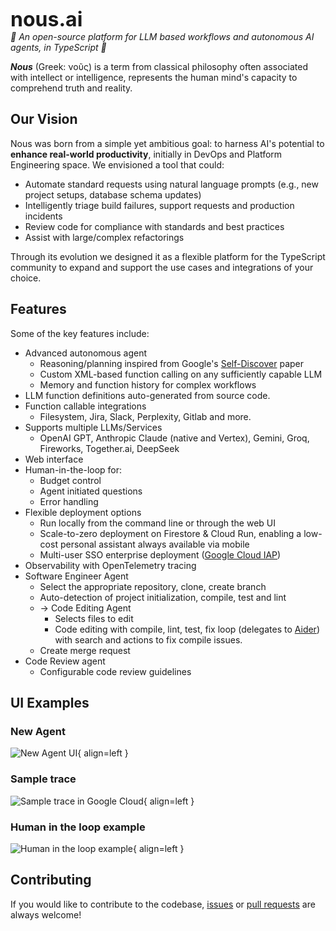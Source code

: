 <p style="align-content: center">
  <!--<img src="https://public.trafficguard.ai/nous/banner.png" height="300" alt="noos logo"/>-->
  <b style="font-size: xx-large">nous.ai</b><br/>
  <em>🤖 An open-source platform for LLM based workflows and autonomous AI agents, in TypeScript 🤖</em>
</p>
<em><b>Nous</b></em> (Greek: νοῦς) is a term from classical philosophy often associated with intellect or intelligence, represents the human mind's capacity to comprehend truth and reality.

## Our Vision

Nous was born from a simple yet ambitious goal: to harness AI's potential to **enhance real-world productivity**, initially in DevOps and Platform Engineering space. We envisioned a tool that could:

- Automate standard requests using natural language prompts (e.g., new project setups, database schema updates)
- Intelligently triage build failures, support requests and production incidents
- Review code for compliance with standards and best practices
- Assist with large/complex refactorings

Through its evolution we designed it as a flexible platform for the TypeScript community to expand and support the use cases and integrations of your choice.

## Features

Some of the key features include:

- Advanced autonomous agent
    - Reasoning/planning inspired from Google's [Self-Discover](https://arxiv.org/abs/2402.03620) paper
    - Custom XML-based function calling on any sufficiently capable LLM
    - Memory and function history for complex workflows
- LLM function definitions auto-generated from source code.
- Function callable integrations
    - Filesystem, Jira, Slack, Perplexity, Gitlab and more.
- Supports multiple LLMs/Services
    - OpenAI GPT, Anthropic Claude (native and Vertex), Gemini, Groq, Fireworks, Together.ai, DeepSeek
- Web interface
- Human-in-the-loop for:
    - Budget control
    - Agent initiated questions
    - Error handling
- Flexible deployment options
    - Run locally from the command line or through the web UI
    - Scale-to-zero deployment on Firestore & Cloud Run, enabling a low-cost personal assistant always available via mobile
    - Multi-user SSO enterprise deployment ([Google Cloud IAP](https://cloud.google.com/security/products/iap))
- Observability with OpenTelemetry tracing
- Software Engineer Agent
    - Select the appropriate repository, clone, create branch
    - Auto-detection of project initialization, compile, test and lint
    - -> Code Editing Agent
        - Selects files to edit
        - Code editing with compile, lint, test, fix loop (delegates to [Aider](https://aider.chat/)) with search and actions to fix compile issues.
    - Create merge request
- Code Review agent
    - Configurable code review guidelines

## UI Examples

### New Agent

![New Agent UI](https://public.trafficguard.ai/nous/start.png){ align=left }

### Sample trace

![Sample trace in Google Cloud](https://public.trafficguard.ai/nous/trace.png){ align=left }

### Human in the loop example

![Human in the loop example](https://public.trafficguard.ai/nous/feedback.png){ align=left }

## Contributing 

If you would like to contribute to the codebase, [issues](https://github.com/TrafficGuard/nous/issues) or [pull requests](https://github.com/TrafficGuard/nous/pulls) are always welcome!

